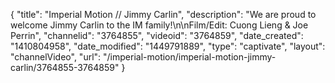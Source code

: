 {
    "title": "Imperial Motion  \/\/  Jimmy Carlin",
    "description": "We are proud to welcome Jimmy Carlin to the IM family!\n\nFilm\/Edit: Cuong Lieng & Joe Perrin",
    "channelid": "3764855",
    "videoid": "3764859",
    "date_created": "1410804958",
    "date_modified": "1449791889",
    "type": "captivate",
    "layout": "channelVideo",
    "url": "\/imperial-motion\/imperial-motion-jimmy-carlin\/3764855-3764859"
}